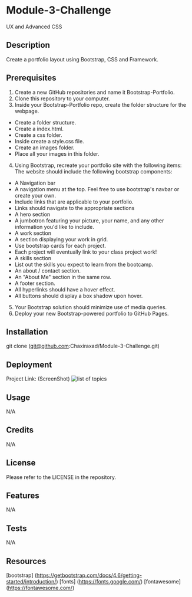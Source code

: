 # Module-3-Challenge
UX and Advanced CSS

## Description
Create a portfolio layout using Bootstrap, CSS and Framework.

## Prerequisites
1. Create a new GitHub repositories and name it Bootstrap-Portfolio.
2. Clone this repository to your computer.
3. Inside your Bootstrap-Portfolio repo, create the folder structure for the webpage.
- Create a folder structure.
- Create a index.html.
- Create a css folder.
- Inside create a style.css file.
- Create an images folder.
- Place all your images in this folder.
4. Using Bootstrap, recreate your portfolio site with the following items:
        The website should include the following bootstrap components:
- A Navigation bar
- A navigation menu at the top. Feel free to use bootstrap's navbar or create your own.
- Include links that are applicable to your portfolio.
- Links should navigate to the appropriate sections
- A hero section
- A jumbotron featuring your picture, your name, and any other information you'd like to include.
- A work section
- A section displaying your work in grid.
- Use bootstrap cards for each project.
- Each project will eventually link to your class project work!
- A skills section
- List out the skills you expect to learn from the bootcamp.
- An about / contact section.
- An "About Me" section in the same row.
- A footer section.
- All hyperlinks should have a hover effect.
- All buttons should display a box shadow upon hover.
5. Your Bootstrap solution should minimize use of media queries.
6. Deploy your new Bootstrap-powered portfolio to GitHub Pages.


## Installation
 git clone (git@github.com:Chaxiraxad/Module-3-Challenge.git)

## Deployment
Project Link:
(ScreenShot) ![list of topics](assets/prework_topics.png)

## Usage
N/A

## Credits
N/A


## License
Please refer to the LICENSE in the repository.


## Features
N/A


## Tests
N/A

## Resources
[bootstrap] (https://getbootstrap.com/docs/4.6/getting-started/introduction/)
[fonts] (https://fonts.google.com/)
[fontawesome] (https://fontawesome.com/)